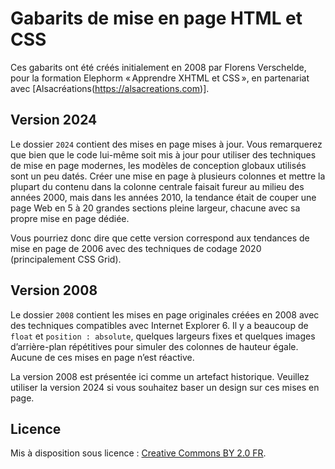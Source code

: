 # Gabarits de mise en page HTML et CSS

Ces gabarits ont été créés initialement en 2008 par Florens Verschelde, pour la formation Elephorm «&#8239;Apprendre XHTML et CSS&#8239;», en partenariat avec [Alsacréations(https://alsacreations.com)].

## Version 2024

Le dossier `2024` contient des mises en page mises à jour. Vous remarquerez que bien que le code lui-même soit mis à jour pour utiliser des techniques de mise en page modernes, les modèles de conception globaux utilisés sont un peu datés. Créer une mise en page à plusieurs colonnes et mettre la plupart du contenu dans la colonne centrale faisait fureur au milieu des années 2000, mais dans les années 2010, la tendance était de couper une page Web en 5 à 20 grandes sections pleine largeur, chacune avec sa propre mise en page dédiée.

Vous pourriez donc dire que cette version correspond aux tendances de mise en page de 2006 avec des techniques de codage 2020 (principalement CSS Grid).

## Version 2008

Le dossier `2008` contient les mises en page originales créées en 2008 avec des techniques compatibles avec Internet Explorer 6. Il y a beaucoup de `float` et `position : absolute`, quelques largeurs fixes et quelques images d’arrière-plan répétitives pour simuler des colonnes de hauteur égale. Aucune de ces mises en page n’est réactive.

La version 2008 est présentée ici comme un artefact historique. Veuillez utiliser la version 2024 si vous souhaitez baser un design sur ces mises en page.

## Licence

Mis à disposition sous licence : [Creative Commons BY 2.0 FR](https://creativecommons.org/licenses/by/2.0/fr/).
